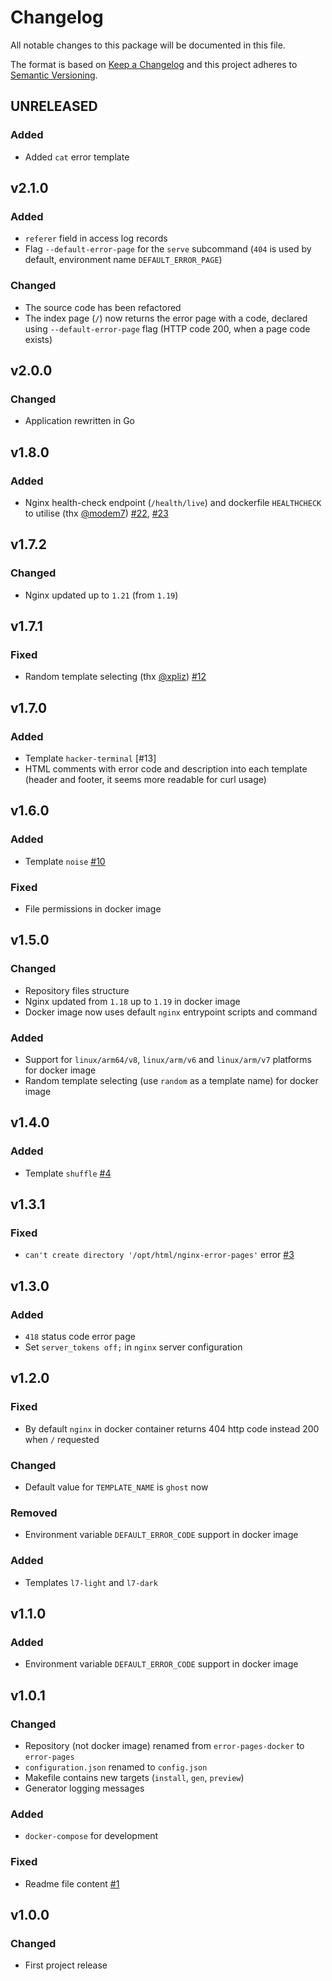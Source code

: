 # Changelog

All notable changes to this package will be documented in this file.

The format is based on [Keep a Changelog][keepachangelog] and this project adheres to [Semantic Versioning][semver].

## UNRELEASED

### Added

- Added `cat` error template

## v2.1.0

### Added

- `referer` field in access log records
- Flag `--default-error-page` for the `serve` subcommand (`404` is used by default, environment name `DEFAULT_ERROR_PAGE`)

### Changed

- The source code has been refactored
- The index page (`/`) now returns the error page with a code, declared using `--default-error-page` flag (HTTP code 200, when a page code exists)

## v2.0.0

### Changed

- Application rewritten in Go

## v1.8.0

### Added

- Nginx health-check endpoint (`/health/live`) and dockerfile `HEALTHCHECK` to utilise (thx [@modem7](https://github.com/modem7)) [#22], [#23]

[#22]:https://github.com/tarampampam/error-pages/pull/22
[#23]:https://github.com/tarampampam/error-pages/pull/23

## v1.7.2

### Changed

- Nginx updated up to `1.21` (from `1.19`)

## v1.7.1

### Fixed

- Random template selecting (thx [@xpliz](https://github.com/xpliz)) [#12]

[#12]:https://github.com/tarampampam/error-pages/pull/12

## v1.7.0

### Added

- Template `hacker-terminal` [#13]
- HTML comments with error code and description into each template (header and footer, it seems more readable for curl usage)

[#10]:https://github.com/tarampampam/error-pages/pull/13

## v1.6.0

### Added

- Template `noise` [#10]

### Fixed

- File permissions in docker image

[#10]:https://github.com/tarampampam/error-pages/issues/10

## v1.5.0

### Changed

- Repository files structure
- Nginx updated from `1.18` up to `1.19` in docker image
- Docker image now uses default `nginx` entrypoint scripts and command

### Added

- Support for `linux/arm64/v8`, `linux/arm/v6` and `linux/arm/v7` platforms for docker image
- Random template selecting (use `random` as a template name) for docker image

## v1.4.0

### Added

- Template `shuffle` [#4]

[#4]:https://github.com/tarampampam/error-pages/issues/4

## v1.3.1

### Fixed

- `can't create directory '/opt/html/nginx-error-pages'` error [#3]

[#3]:https://github.com/tarampampam/error-pages/issues/3

## v1.3.0

### Added

- `418` status code error page
- Set `server_tokens off;` in `nginx` server configuration

## v1.2.0

### Fixed

- By default `nginx` in docker container returns 404 http code instead 200 when `/` requested

### Changed

- Default value for `TEMPLATE_NAME` is `ghost` now

### Removed

- Environment variable `DEFAULT_ERROR_CODE` support in docker image

### Added

- Templates `l7-light` and `l7-dark`

## v1.1.0

### Added

- Environment variable `DEFAULT_ERROR_CODE` support in docker image

## v1.0.1

### Changed

- Repository (not docker image) renamed from `error-pages-docker` to `error-pages`
- `configuration.json` renamed to `config.json`
- Makefile contains new targets (`install`, `gen`, `preview`)
- Generator logging messages

### Added

- `docker-compose` for development

### Fixed

- Readme file content [#1]

[#1]:https://github.com/tarampampam/error-pages/issues/1

## v1.0.0

### Changed

- First project release

[keepachangelog]:https://keepachangelog.com/en/1.0.0/
[semver]:https://semver.org/spec/v2.0.0.html
